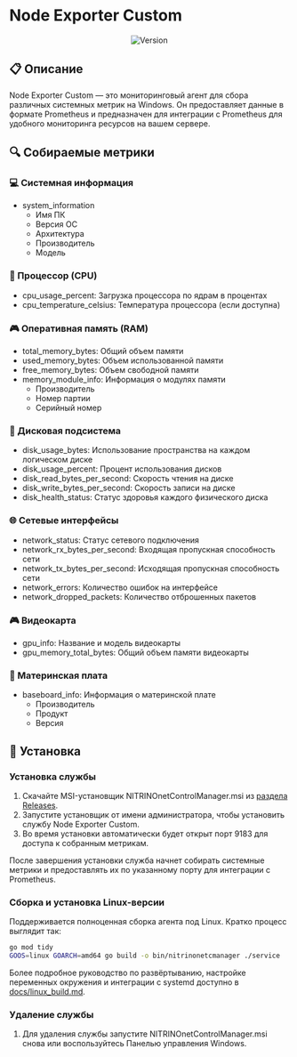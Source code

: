 # Node Exporter Custom

<div align="center">

![Version](https://img.shields.io/badge/version-v1.0.0-blue.svg)

</div>

## 📋 Описание

Node Exporter Custom — это мониторинговый агент для сбора различных системных метрик на Windows. Он предоставляет данные в формате Prometheus и предназначен для интеграции с Prometheus для удобного мониторинга ресурсов на вашем сервере.

## 🔍 Собираемые метрики

### 💻 Системная информация

- system_information
  - Имя ПК
  - Версия ОС
  - Архитектура
  - Производитель
  - Модель

### 🔲 Процессор (CPU)

- cpu_usage_percent: Загрузка процессора по ядрам в процентах
- cpu_temperature_celsius: Температура процессора (если доступна)

### 🎮 Оперативная память (RAM)

- total_memory_bytes: Общий объем памяти
- used_memory_bytes: Объем использованной памяти
- free_memory_bytes: Объем свободной памяти
- memory_module_info: Информация о модулях памяти
  - Производитель
  - Номер партии
  - Серийный номер

### 💽 Дисковая подсистема

- disk_usage_bytes: Использование пространства на каждом логическом диске
- disk_usage_percent: Процент использования дисков
- disk_read_bytes_per_second: Скорость чтения на диске
- disk_write_bytes_per_second: Скорость записи на диске
- disk_health_status: Статус здоровья каждого физического диска

### 🌐 Сетевые интерфейсы

- network_status: Статус сетевого подключения
- network_rx_bytes_per_second: Входящая пропускная способность сети
- network_tx_bytes_per_second: Исходящая пропускная способность сети
- network_errors: Количество ошибок на интерфейсе
- network_dropped_packets: Количество отброшенных пакетов

### 🎮 Видеокарта

- gpu_info: Название и модель видеокарты
- gpu_memory_total_bytes: Общий объем памяти видеокарты

### 🔧 Материнская плата

- baseboard_info: Информация о материнской плате
  - Производитель
  - Продукт
  - Версия



## 🚀 Установка

### Установка службы

1. Скачайте MSI-установщик NITRINOnetControlManager.msi из [раздела Releases](https://github.com/yourusername/yourrepository/releases).
2. Запустите установщик от имени администратора, чтобы установить службу Node Exporter Custom.
3. Во время установки автоматически будет открыт порт 9183 для доступа к собранным метрикам.

После завершения установки служба начнет собирать системные метрики и предоставлять их по указанному порту для интеграции с Prometheus.

### Сборка и установка Linux-версии

Поддерживается полноценная сборка агента под Linux. Кратко процесс выглядит так:

```bash
go mod tidy
GOOS=linux GOARCH=amd64 go build -o bin/nitrinonetcmanager ./service
```

Более подробное руководство по развёртыванию, настройке переменных окружения и интеграции с systemd доступно в [docs/linux_build.md](docs/linux_build.md).

### Удаление службы

1. Для удаления службы запустите NITRINOnetControlManager.msi снова или воспользуйтесь Панелью управления Windows.
